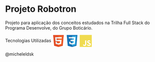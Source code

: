 # Projeto Robotron

Projeto para aplicação dos conceitos estudados na Trilha Full Stack do Programa Desenvolve, do Grupo Boticário.

Tecnologias Utilizadas
<img align="center" alt="" height="40em" width="40em" src="https://raw.githubusercontent.com/devicons/devicon/master/icons/html5/html5-original.svg">
<img align="center" alt="" height="40em" width="40em" src="https://raw.githubusercontent.com/devicons/devicon/master/icons/css3/css3-original.svg">
<img align="center" alt="" height="40em" width="40em" src="https://raw.githubusercontent.com/devicons/devicon/master/icons/javascript/javascript-plain.svg">

@micheleldsk
